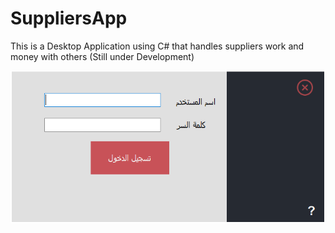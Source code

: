 # SuppliersApp
This is a Desktop Application using C# that handles suppliers work and money with others (Still under Development)

<img src="Images/Login.PNG">
